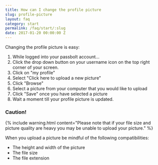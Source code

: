 ```yaml
---
title: How can I change the profile picture
slug: profile-picture
layout: faq
category: start
permalink: /faq/start/:slug
date: 2017-01-20 00:00:00 Z
---
```


Changing the profile picture is easy:

1. While logged into your passbolt account...
2. Click the drop down button on your username icon on the top right corner of your screen.
3. Click on "my profile"
4. Select "Click here to upload a new picture"
5. Click "Browse"
6. Select a picture from your computer that you would like to upload
7. Click "Save" once you have selected a picture
8. Wait a moment till your profile picture is updated.

### Caution!
{% include warning.html content="Please note that if your file size and picture quality are heavy you may be unable to upload your picture." %}

When you upload a picture be mindful of the following compatibilities:
* The height and width of the picture
* The file size
* The file extension
